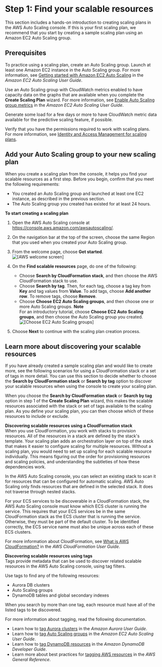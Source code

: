 # Step 1: Find your scalable resources<a name="gs-select-application"></a>

This section includes a hands\-on introduction to creating scaling plans in the AWS Auto Scaling console\. If this is your first scaling plan, we recommend that you start by creating a sample scaling plan using an Amazon EC2 Auto Scaling group\. 

## Prerequisites<a name="gs-select-application-prereq"></a>

To practice using a scaling plan, create an Auto Scaling group\. Launch at least one Amazon EC2 instance in the Auto Scaling group\. For more information, see [Getting started with Amazon EC2 Auto Scaling](https://docs.aws.amazon.com/autoscaling/ec2/userguide/GettingStartedTutorial.html) in the *Amazon EC2 Auto Scaling User Guide*\.

Use an Auto Scaling group with CloudWatch metrics enabled to have capacity data on the graphs that are available when you complete the **Create Scaling Plan** wizard\. For more information, see [Enable Auto Scaling group metrics](https://docs.aws.amazon.com/autoscaling/ec2/userguide/as-instance-monitoring.html#as-enable-group-metrics) in the *Amazon EC2 Auto Scaling User Guide*\.

Generate some load for a few days or more to have CloudWatch metric data available for the predictive scaling feature, if possible\.

Verify that you have the permissions required to work with scaling plans\. For more information, see [Identity and Access Management for scaling plans](auth-and-access-control.md)\.

## Add your Auto Scaling group to your new scaling plan<a name="gs-add-auto-scaling-group"></a>

When you create a scaling plan from the console, it helps you find your scalable resources as a first step\. Before you begin, confirm that you meet the following requirements:
+ You created an Auto Scaling group and launched at least one EC2 instance, as described in the previous section\.
+ The Auto Scaling group you created has existed for at least 24 hours\.

**To start creating a scaling plan**

1. Open the AWS Auto Scaling console at [https://console\.aws\.amazon\.com/awsautoscaling/](https://console.aws.amazon.com/awsautoscaling/)\.

1. On the navigation bar at the top of the screen, choose the same Region that you used when you created your Auto Scaling group\. 

1. From the welcome page, choose **Get started**\.  
![\[AWS welcome screen\]](http://docs.aws.amazon.com/autoscaling/plans/userguide/images/aws-as-gs-welcome-screen.PNG)

1. On the **Find scalable resources** page, do one of the following:
   + Choose **Search by CloudFormation stack**, and then choose the AWS CloudFormation stack to use\. 
   + Choose **Search by tag**\. Then, for each tag, choose a tag key from **Key** and tag values from **Value**\. To add tags, choose **Add another row**\. To remove tags, choose **Remove**\.
   + Choose **Choose EC2 Auto Scaling groups**, and then choose one or more Auto Scaling groups\.
**Note**  
For an introductory tutorial, choose **Choose EC2 Auto Scaling groups**, and then choose the Auto Scaling group you created\.  
![\[Choose EC2 Auto Scaling groups\]](http://docs.aws.amazon.com/autoscaling/plans/userguide/images/aws-as-gs-choose-asg.PNG)

1. Choose **Next** to continue with the scaling plan creation process\.

## Learn more about discovering your scalable resources<a name="gs-choose-discovery-method"></a>

If you have already created a sample scaling plan and would like to create more, see the following scenarios for using a CloudFormation stack or a set of tags in more detail\. You can use this section to decide whether to choose the **Search by CloudFormation stack** or **Search by tag** option to discover your scalable resources when using the console to create your scaling plan\.

When you choose the **Search by CloudFormation stack** or **Search by tag** option in step 1 of the **Create Scaling Plan** wizard, this makes the scalable resources associated with the stack or set of tags available to the scaling plan\. As you define your scaling plan, you can then choose which of these resources to include or exclude\. 

**Discovering scalable resources using a CloudFormation stack**  
When you use CloudFormation, you work with stacks to provision resources\. All of the resources in a stack are defined by the stack's template\. Your scaling plan adds an orchestration layer on top of the stack that makes it easier to configure scaling for multiple resources\. Without a scaling plan, you would need to set up scaling for each scalable resource individually\. This means figuring out the order for provisioning resources and scaling policies, and understanding the subtleties of how these dependencies work\. 

In the AWS Auto Scaling console, you can select an existing stack to scan it for resources that can be configured for automatic scaling\. AWS Auto Scaling only finds resources that are defined in the selected stack\. It does not traverse through nested stacks\. 

For your ECS services to be discoverable in a CloudFormation stack, the AWS Auto Scaling console must know which ECS cluster is running the service\. This requires that your ECS services be in the same CloudFormation stack as the ECS cluster that is running the service\. Otherwise, they must be part of the default cluster\. To be identified correctly, the ECS service name must also be unique across each of these ECS clusters\.

For more information about CloudFormation, see [What is AWS CloudFormation?](https://docs.aws.amazon.com/AWSCloudFormation/latest/UserGuide/Welcome.html) in the *AWS CloudFormation User Guide*\. 

**Discovering scalable resources using tags**  
Tags provide metadata that can be used to discover related scalable resources in the AWS Auto Scaling console, using tag filters\.

Use tags to find any of the following resources: 
+ Aurora DB clusters
+ Auto Scaling groups
+ DynamoDB tables and global secondary indexes

When you search by more than one tag, each resource must have all of the listed tags to be discovered\. 

For more information about tagging, read the following documentation\.
+ Learn how to [tag Aurora clusters](https://docs.aws.amazon.com/AmazonRDS/latest/AuroraUserGuide/USER_Tagging.html) in the *Amazon Aurora User Guide*\.
+ Learn how to [tag Auto Scaling groups](https://docs.aws.amazon.com/autoscaling/ec2/userguide/autoscaling-tagging.html) in the *Amazon EC2 Auto Scaling User Guide*\.
+ Learn how to [tag DynamoDB resources](https://docs.aws.amazon.com/amazondynamodb/latest/developerguide/Tagging.html) in the *Amazon DynamoDB Developer Guide*\.
+ Learn more about best practices for [tagging AWS resources](https://docs.aws.amazon.com/general/latest/gr/aws_tagging.html) in the *AWS General Reference*\.